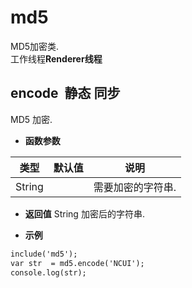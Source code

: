 # md5

  MD5加密类.<br>工作线程**Renderer线程**
  
## encode &nbsp;<span class="label label-static">静态</span> <span class="label label-sync">同步</span> 

  MD5 加密.
  
* **函数参数**

<table class="table table-hover table-bordered ">
	<thead>
		<tr>
			<th class="col-xs-1">类型</th>
			<th class="col-xs-1">默认值</th>
			<th>说明</th>
		</tr>
	</thead>
	<tbody>
		<tr>
	<td>String </td>
	<td></td>
	<td>需要加密的字符串.</td>
</tr>
	</tbody>
</table>

* **返回值**
  String 加密后的字符串. 

* **示例&nbsp;&nbsp;&nbsp;&nbsp;**

```html
include('md5');
var str  = md5.encode('NCUI');
console.log(str);

```


<div class="adoc" id="div_encode"></div>


